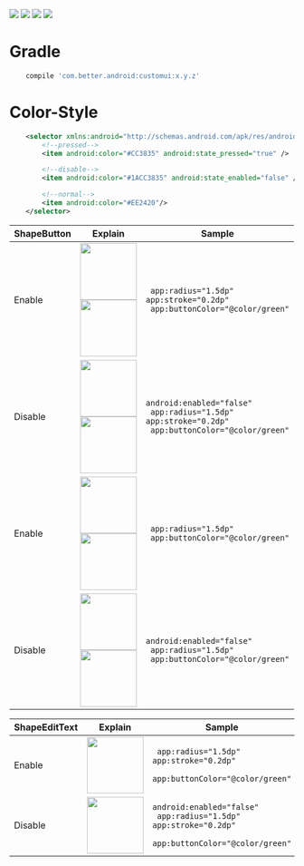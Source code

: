 [![](https://img.shields.io/badge/moven%20center-1.2.5-brightgreen.svg?style=flat)](https://bintray.com/betterliang/Android/customui)
![](https://img.shields.io/badge/minSdk-15-blue.svg)
[![](https://img.shields.io/github/stars/lianghuiyong/CustomUI.svg)](https://github.com/lianghuiyong/CustomUI/stargazers)
[![](https://img.shields.io/github/forks/lianghuiyong/CustomUI.svg)](https://github.com/lianghuiyong/CustomUI/network)

# Gradle
```gradle
    compile 'com.better.android:customui:x.y.z'
```

# Color-Style
```xml
    <selector xmlns:android="http://schemas.android.com/apk/res/android">
        <!--pressed-->
        <item android:color="#CC3835" android:state_pressed="true" />

        <!--disable-->
        <item android:color="#1ACC3835" android:state_enabled="false" />

        <!--normal-->
        <item android:color="#EE2420"/>
    </selector>
```

ShapeButton | Explain | Sample
--- | --- | ---
Enable   | <div><img src="http://oeqej1j2m.bkt.clouddn.com/ShapeButton_2_05.gif" width="100"></div><div><img src="http://oeqej1j2m.bkt.clouddn.com/ShapeButton_2_09.gif" width="100"></div>|` app:radius="1.5dp"` <br> ` app:stroke="0.2dp" ` <br> ` app:buttonColor="@color/green"`
Disable   | <div><img src="http://oeqej1j2m.bkt.clouddn.com/ShapeButton_2_06.gif" width="100"></div><div><img src="http://oeqej1j2m.bkt.clouddn.com/ShapeButton_2_10.gif" width="100"></div>|` android:enabled="false" ` <br> ` app:radius="1.5dp"` <br> ` app:stroke="0.2dp" ` <br> ` app:buttonColor="@color/green"`
Enable   | <div><img src="http://oeqej1j2m.bkt.clouddn.com/ShapeButton_2_07.gif" width="100"></div><div><img src="http://oeqej1j2m.bkt.clouddn.com/ShapeButton_2_11.gif" width="100"></div>|` app:radius="1.5dp"`  <br> ` app:buttonColor="@color/green"`
Disable   | <div><img src="http://oeqej1j2m.bkt.clouddn.com/ShapeButton_2_08.gif" width="100"></div><div><img src="http://oeqej1j2m.bkt.clouddn.com/ShapeButton_2_12.jpg" width="100"></div>|` android:enabled="false" ` <br> ` app:radius="1.5dp"` <br> ` app:buttonColor="@color/green"`

ShapeEditText | Explain | Sample
--- | --- | ---
Enable   | <div><img src="http://oeqej1j2m.bkt.clouddn.com/ShapeEditText_2_13.gif" width="100"></div>|` app:radius="1.5dp"` <br> ` app:stroke="0.2dp" ` <br> ` app:buttonColor="@color/green"`
Disable  | <div><img src="http://oeqej1j2m.bkt.clouddn.com/ShapeEditText_2_14.gif" width="100"></div>|`android:enabled="false" ` <br>` app:radius="1.5dp"` <br> ` app:stroke="0.2dp" ` <br> ` app:buttonColor="@color/green"`